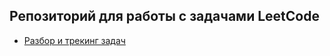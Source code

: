 ## Репозиторий для работы с задачами LeetCode

* [Разбор и трекинг задач](https://neetcode.io/roadmap)